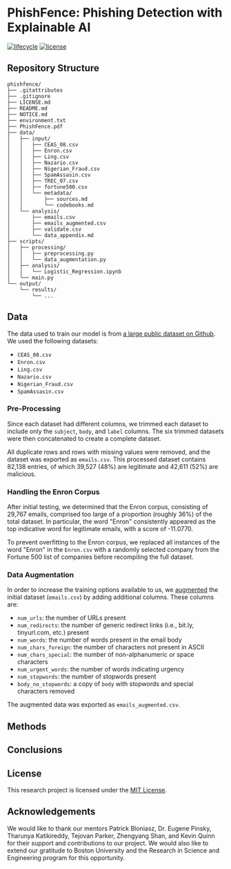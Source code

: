 # PhishFence: Phishing Detection with Explainable AI

[![lifecycle](https://img.shields.io/badge/lifecycle-experimental-orange)](https://lifecycle.r-lib.org/articles/stages.html)
[![license](https://img.shields.io/badge/license-MIT_|_CC_BY--SA_4.0-blue)](LICENSE.md)

## Repository Structure

```
phishfence/
├── .gitattributes
├── .gitignore
├── LICENSE.md
├── README.md
├── NOTICE.md
├── environment.txt
├── PhishFence.pdf
├── data/
│   ├── input/
│   │   ├── CEAS_08.csv
│   │   ├── Enron.csv
│   │   ├── Ling.csv
│   │   ├── Nazario.csv
│   │   ├── Nigerian_Fraud.csv
│   │   ├── SpamAssasin.csv
│   │   ├── TREC_07.csv
│   │   ├── fortune500.csv
│   │   └── metadata/
│   │       ├── sources.md
│   │       └── codebooks.md
│   └── analysis/
│       ├── emails.csv
│       ├── emails_augmented.csv
│       ├── validate.csv
│       └── data_appendix.md
├── scripts/
│   ├── processing/
│   │   ├── preprocessing.py
│   │   └── data_augmentation.py
│   ├── analysis/
│   │   └── Logistic_Regression.ipynb
│   └── main.py
└── output/
    └── results/
        └── ...
```

## Data

The data used to train our model is from [a large public dataset on Github](https://github.com/rokibulroni/Phishing-Email-Dataset). We used the following datasets:

- `CEAS_08.csv`
- `Enron.csv`
- `Ling.csv`
- `Nazario.csv`
- `Nigerian_Fraud.csv`
- `SpamAssasin.csv`

### Pre-Processing

Since each dataset had different columns, we trimmed each dataset to include only the `subject`, `body`, and `label` columns. The six trimmed datasets were then concatenated to create a complete dataset.

All duplicate rows and rows with missing values were removed, and the dataset was exported as `emails.csv`. This processed dataset contains 82,138 entries, of which 39,527 (48%) are legitimate and 42,611 (52%) are malicious.

### Handling the Enron Corpus

After initial testing, we determined that the Enron corpus, consisting of 29,767 emails, comprised too large of a proportion (roughly 36%) of the total dataset. In particular, the word "Enron" consistently appeared as the top indicative word for legitimate emails, with a score of -11.0770.

To prevent overfitting to the Enron corpus, we replaced all instances of the word "Enron" in the `Enron.csv` with a randomly selected company from the Fortune 500 list of companies before recompiling the full dataset.

### Data Augmentation

In order to increase the training options available to us, we [augmented](https://github.com/thomasha1310/rise-phishing-detection/blob/main/data/processing/Data_Augmentation.ipynb) the initial dataset (`emails.csv`) by adding additional columns. These columns are:

- `num_urls`: the number of URLs present
- `num_redirects`: the number of generic redirect links (i.e., bit.ly, tinyurl.com, etc.) present
- `num_words`: the number of words present in the email body
- `num_chars_foreign`: the number of characters not present in ASCII
- `num_chars_special`: the number of non-alphanumeric or space characters
- `num_urgent_words`: the number of words indicating urgency
- `num_stopwords`: the number of stopwords present
- `body_no_stopwords`: a copy of `body` with stopwords and special characters removed

The augmented data was exported as `emails_augmented.csv`.

## Methods

## Conclusions

## License

This research project is licensed under the [MIT License](LICENSE).

## Acknowledgements

We would like to thank our mentors Patrick Bloniasz, Dr. Eugene Pinsky, Tharunya Katikireddy, Tejovan Parker, Zhengyang Shan, and Kevin Quinn for their support and contributions to our project. We would also like to extend our gratitude to Boston University and the Research in Science and Engineering program for this opportunity.
